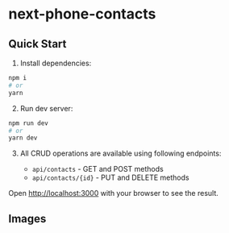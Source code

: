 # next-phone-contacts

## Quick Start

1. Install dependencies:

```bash
npm i
# or
yarn
```

2. Run dev server:

```bash
npm run dev
# or
yarn dev
```

3. All CRUD operations are available using following endpoints:

   - `api/contacts` - GET and POST methods
   - `api/contacts/{id}` - PUT and DELETE methods

Open [http://localhost:3000](http://localhost:3000) with your browser to see the result.

## Images
